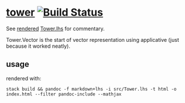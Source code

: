 [tower](https://tonyday567.github.com/tower) [![Build Status](https://travis-ci.org/tonyday567/tower.png)](https://travis-ci.org/tonyday567/tower)
===

See [rendered](https://tonyday567.github.io/tower/index.html) [Tower.lhs](./src/Tower.lhs) for commentary.

Tower.Vector is the start of vector representation using applicative (just because it worked neatly).


usage
---

rendered with:

~~~
stack build && pandoc -f markdown+lhs -i src/Tower.lhs -t html -o index.html --filter pandoc-include --mathjax
~~~
